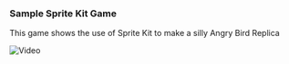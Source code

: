 ### Sample Sprite Kit Game

This game shows the use of Sprite Kit to make a silly Angry Bird Replica


![Video](https://github.com/The-Odd-Institute/Swift_SpriteGame_Angry_Monkey/blob/main/Swift_SpriteGame_Angry_Monkey.gif)

